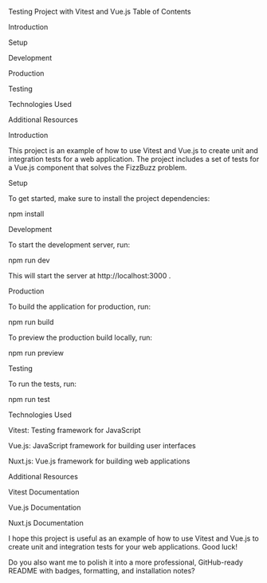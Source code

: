 Testing Project with Vitest and Vue.js
Table of Contents

Introduction

Setup

Development

Production

Testing

Technologies Used

Additional Resources

Introduction

This project is an example of how to use Vitest and Vue.js to create unit and integration tests for a web application. The project includes a set of tests for a Vue.js component that solves the FizzBuzz problem.

Setup

To get started, make sure to install the project dependencies:

npm install

Development

To start the development server, run:

npm run dev


This will start the server at http://localhost:3000
.

Production

To build the application for production, run:

npm run build


To preview the production build locally, run:

npm run preview

Testing

To run the tests, run:

npm run test

Technologies Used

Vitest: Testing framework for JavaScript

Vue.js: JavaScript framework for building user interfaces

Nuxt.js: Vue.js framework for building web applications

Additional Resources

Vitest Documentation

Vue.js Documentation

Nuxt.js Documentation

I hope this project is useful as an example of how to use Vitest and Vue.js to create unit and integration tests for your web applications. Good luck!

Do you also want me to polish it into a more professional, GitHub-ready README with badges, formatting, and installation notes?